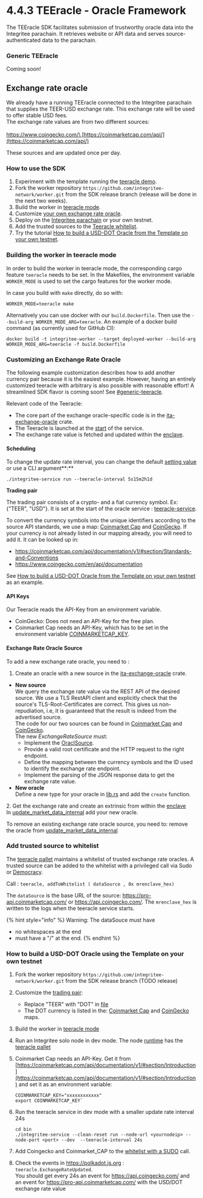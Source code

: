 # 4.4.3 TEEracle - Oracle Framework

The TEEracle SDK facilitates submission of trustworthy oracle data into the Integritee parachain. It retrieves website or API data and serves source-authenticated data to the parachain.

### **Generic TEEracle**

Coming soon!

## **Exchange rate oracle**

We already have a running TEEracle connected to the Integritee parachain that supplies the TEER-USD exchange rate. This exchange rate will be used to offer stable USD fees.\
The exchange rate values are from two different sources:\
\
[https://www.coingecko.com/\
](https://www.coingecko.com/)[https://coinmarketcap.com/api/](https://coinmarketcap.com/api/)

These sources and are updated once per day.

### **How to use the SDK**

1. Experiment with the template running the [teeracle demo​](../4.6-demos/4.6.3-teeracle-demo.md).
2. Fork the worker repository `https://github.com/integritee-network/worker.git` from the SDK release branch (release will be done in the next two weeks).
3. Build the worker in [teeracle mode](4.4.3-teeracle-oracle-framework.md#build-teeracle-mode).
4. Customize [your own exchange rate oracle](4.4.3-teeracle-oracle-framework.md#customize-exchange-rate).
5. Deploy on the [Integritee parachain](4.4.7-integritee-parachain-integration.md) or your own testnet.
6. Add the trusted sources to the [Teeracle whitelist](4.4.3-teeracle-oracle-framework.md#add-to-whitelist).
7. Try the tutorial [How to build a USD-DOT Oracle from the Template on your own testnet](4.4.3-teeracle-oracle-framework.md#usd-dot-oracle).

### **Building the worker in teeracle mode** <a href="#build-teeracle-mode" id="build-teeracle-mode"></a>

In order to build the worker in teeracle mode, the corresponding cargo feature `teeracle` needs to be set. In the Makefiles, the environment variable `WORKER_MODE` is used to set the cargo features for the worker mode.

In case you build with `make` directly, do so with:

```
WORKER_MODE=teeracle make
```

Alternatively you can use docker with our `build.Dockerfile`. Then use the `--build-arg WORKER_MODE_ARG=teeracle`. An example of a docker build command (as currently used for GitHub CI):

```
docker build -t integritee-worker --target deployed-worker --build-arg WORKER_MODE_ARG=teeracle -f build.Dockerfile 
```

### **Customizing an Exchange Rate Oracle** <a href="#customize-exchange-rate" id="customize-exchange-rate"></a>

The following example customization describes how to add another currency pair because it is the easiest example. However, having an entirely customized teeracle with arbitrary is also possible with reasonable effort! A streamlined SDK flavor is coming soon! See [#generic-teeracle](4.4.3-teeracle-oracle-framework.md#generic-teeracle "mention").

Relevant code of the Teeracle:

* The core part of the exchange oracle-specific code is in the [ita-exchange-oracle](https://github.com/integritee-network/worker/tree/master/app-libs/oracle/src/oracles) crate.
* The Teeracle is launched at the [start](https://github.com/integritee-network/worker/blob/2471cc52cf0377323886a43b0e7c2e9181265a67/service/src/main.rs#L478) of the service.
* The exchange rate value is fetched and updated within the [enclave](https://github.com/integritee-network/worker/blob/2471cc52cf0377323886a43b0e7c2e9181265a67/enclave-runtime/src/teeracle/mod.rs#L86).

#### **Scheduling**

To change the update rate interval, you can change the default [setting value](https://github.com/integritee-network/worker/blob/2471cc52cf0377323886a43b0e7c2e9181265a67/core-primitives/settings/src/lib.rs#L116) or use a CLI argument\*\*:\*\*

```
./integritee-service run --teeracle-interval 5s15m2h1d
```

**Trading pair**

The trading pair consists of a crypto- and a fiat currency symbol. Ex: {"TEER", "USD"}. It is set at the start of the oracle service : [teeracle-service](https://github.com/integritee-network/worker/blob/2471cc52cf0377323886a43b0e7c2e9181265a67/service/src/teeracle/mod.rs#L57).

To convert the currency symbols into the unique identifiers according to the source API standards, we use a map: [Coinmarket Cap](https://github.com/integritee-network/worker/blob/2471cc52cf0377323886a43b0e7c2e9181265a67/app-libs/exchange-oracle/src/coin\_market\_cap.rs#L48) and [CoinGecko](https://github.com/integritee-network/worker/blob/2471cc52cf0377323886a43b0e7c2e9181265a67/app-libs/exchange-oracle/src/coin\_gecko.rs#L50). If your currency is not already listed in our mapping already, you will need to add it. It can be looked up in:

* https://coinmarketcap.com/api/documentation/v1/#section/Standards-and-Conventions
* https://www.coingecko.com/en/api/documentation

See [How to build a USD-DOT Oracle from the Template on your own testnet](4.4.3-teeracle-oracle-framework.md#usd-dot-oracle) as an example.

#### **API Keys**

Our Teeracle reads the API-Key from an environment variable.

* CoinGecko: Does not need an API-Key for the free plan.
* Coinmarket Cap needs an API-Key, which has to be set in the environment variable [COINMARKETCAP\_KEY](https://github.com/integritee-network/worker/blob/2471cc52cf0377323886a43b0e7c2e9181265a67/app-libs/exchange-oracle/src/coin\_market\_cap.rs#L51).

#### **Exchange Rate Oracle Source**

To add a new exchange rate oracle, you need to :

1. Create an oracle with a new source in the [ita-exchange-oracle](https://github.com/integritee-network/worker/tree/master/app-libs/exchange-oracle) crate.

* **New source**\
  We query the exchange rate value via the REST API of the desired source. We use a TLS RestAPI client and explicitly check that the source's TLS-Root-Certificates are correct. This gives us non-repudiation, i.e, it is guaranteed that the result is indeed from the advertised source.\
  The code for our two sources can be found in [Coinmarket Cap](https://github.com/integritee-network/worker/blob/master/app-libs/exchange-oracle/src/coin\_market\_cap.rs) and [CoinGecko](https://github.com/integritee-network/worker/blob/master/app-libs/exchange-oracle/src/coin\_gecko.rs).\
  The new _ExchangeRateSource_ must:
  * Implement the [OraclSource](https://github.com/integritee-network/worker/blob/b52be1d355f04e62be5f61d2d9fd2a0ac2fa38a1/app-libs/exchange-oracle/src/exchange\_rate\_oracle.rs#L36).
  * Provide a valid root certificate and the HTTP request to the right endpoint.
  * Define the mapping between the currency symbols and the ID used to identify the exchange rate endpoint.
  * Implement the parsing of the JSON response data to get the exchange rate value.
* **New oracle**\
  Define a new type for your oracle in [lib.rs](https://github.com/integritee-network/worker/blob/master/app-libs/exchange-oracle/src/lib.rs) and add the `create` function.

2\. Get the exchange rate and create an extrinsic from within the [enclave](https://github.com/integritee-network/worker/blob/2471cc52cf0377323886a43b0e7c2e9181265a67/enclave-runtime/src/teeracle/mod.rs#L119)\
In [update\_market\_data\_internal](https://github.com/integritee-network/worker/blob/b52be1d355f04e62be5f61d2d9fd2a0ac2fa38a1/enclave-runtime/src/teeracle/mod.rs#L86) add your new oracle.

To remove an existing exchange rate oracle source, you need to: remove the oracle from [update\_market\_data\_internal](https://github.com/integritee-network/worker/blob/b52be1d355f04e62be5f61d2d9fd2a0ac2fa38a1/enclave-runtime/src/teeracle/mod.rs#L86)

### **Add trusted source to whitelist** <a href="#add-to-whitelist" id="add-to-whitelist"></a>

The [teeracle pallet](https://github.com/integritee-network/pallets/tree/master/teeracle/src) maintains a whitelist of trusted exchange rate oracles. A trusted source can be added to the whitelist with a privileged call via Sudo or [Democracy](2.5.4-democracy.md).

Call : `teeracle, addToWhitelist ( dataSource , 0x mrenclave_hex)`

The `dataSource` is the base URL of the source: https://pro-api.coinmarketcap.com/ or https://api.coingecko.com/. The `mrenclave_hex` is written to the logs when the teeracle service starts.

{% hint style="info" %}
Warning: The dataSouce must have

* no whitespaces at the end
* must have a "/" at the end.
{% endhint %}

### **How to build a USD-DOT Oracle using the Template on your own testnet** <a href="#usd-dot-oracle" id="usd-dot-oracle"></a>

1. Fork the worker repository `https://github.com/integritee-network/worker.git` from the SDK release branch (TODO release)
2. Customize the [trading pair](4.4.3-teeracle-oracle-framework.md#customize-tarding-pair):
   * Replace "TEER" with "DOT" in [file](https://github.com/integritee-network/worker/blob/2471cc52cf0377323886a43b0e7c2e9181265a67/service/src/teeracle/mod.rs#L57)
   * The DOT currency is listed in the: [Coinmarket Cap](https://github.com/integritee-network/worker/blob/2471cc52cf0377323886a43b0e7c2e9181265a67/app-libs/exchange-oracle/src/coin\_market\_cap.rs#L48) and [CoinGecko](https://github.com/integritee-network/worker/blob/2471cc52cf0377323886a43b0e7c2e9181265a67/app-libs/exchange-oracle/src/coin\_gecko.rs#L50) maps.
3. Build the worker in [teeracle mode](4.4.3-teeracle-oracle-framework.md#build-teeracle-mode)
4. Run an Integritee solo node in dev mode. The node [runtime](https://github.com/integritee-network/integritee-node/blob/268a0d22dc598ae82515e57406c8044ddda5219f/runtime/src/lib.rs#L646) has the [teeracle pallet](https://github.com/integritee-network/pallets/tree/master/teeracle/src)
5.  Coinmarket Cap needs an API-Key. Get it from [https://coinmarketcap.com/api/documentation/v1/#section/Introduction](https://coinmarketcap.com/api/documentation/v1/#section/Introduction) and set it as an environment variable:

    ```
    COINMARKETCAP_KEY="xxxxxxxxxxxx"
    export COINMARKETCAP_KEY` 
    ```
6.  Run the teeracle service in dev mode with a smaller update rate interval 24s

    ```
    cd bin
    ./integritee-service --clean-reset run --node-url <yournodeip> --node-port <port> --dev  --teeracle-interval 24s
    ```
7. Add Coingecko and Coinmarket\_CAP to the [whitelist with a SUDO](4.4.3-teeracle-oracle-framework.md#add-to-whitelist) call.
8. Check the events in https://polkadot.js.org : `teeracle.ExchangeRateUpdated`.\
   You should get every 24s an event for https://api.coingecko.com/ and an event for https://pro-api.coinmarketcap.com/ with the USD/DOT exchange rate value
